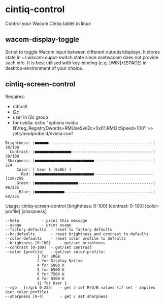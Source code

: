 # cintiq-control
Control your Wacom Cintiq tablet in linux
## wacom-display-toggle
Script to toggle Wacom input between different outputs/displays. It stores state in ~/.wacom-ouput-switch.state since xsetwacom does not provide such info. It is best utilised with key-binding (e.g. [WIN]+[SPACE] in desktop-environment of your choice.
## cintiq-screen-control
Requires:
- ddcutil
- i2c
- user in i2c group
- for nvidia: echo "options nvidia NVreg_RegistryDwords=RMUseSwI2c=0x01;RMI2cSpeed=100" >> /etc/modprobe.d/nvidia.conf
```
Brightness: |■■■■■■----------------------------------------------| 10/100
  Contrast: |■■■■■■■■■■■■■■■■------------------------------------| 30/100
 Sharpness: |■■■■■■■■■■■■■■■■■■■■■■■■■■--------------------------|  2/4
     Color: [ User 1 (0x0b) ]
       Red: |■■■■■■■■■■■■■■■■■■■■■■■■■■--------------------------|128/255
     Green: |■■■■■■■■■■■■■■■■■■■---------------------------------| 96/255
      Blue: |■■■■■■■■■■■■■---------------------------------------| 64/255
```
Usage: cintiq-screen-control [brightness: 0-100] [contrast: 0-100] [color-profile] [sharpness]
```
--help			- print this message
--usage			- print usage
--factory-defaults	- reset to factory defaults
--bc-defaults		- reset brightness and contrast to defaults
--color-defaults	- reset color profile to defaults
--brightness [0-100]    - get/set brightness
--contrast [0-100]	- get/set contrast
--color [profile]	- get/set color-profile:
			  1 for sRGB
			  2 for Display Native
			  4 for 5000 K
			  5 for 6500 K
			  6 for 7500 K
			  8 for 9300 K
			  11 for User 1
--rgb	[r/g/b 0-255]   - get / set R/G/B values (if set - implies User color profile)
--sharpness [0-4]       - get / set sharpness
```
